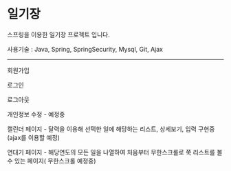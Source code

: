 # 일기장

스프링을 이용한 일기장 프로젝트 입니다.

사용기술 : Java, Spring, SpringSecurity, Mysql, Git, Ajax

---

회원가입

로그인

로그아웃

개인정보 수정 - 예정중

캘린더 페이지 - 달력을 이용해 선택한 일에 해당하는 리스트, 상세보기, 입력 구현중(ajax를 이용할 예정)

연대기 페이지 - 해당연도의 모든 일을 나열하여 처음부터 무한스크롤로 쭉 리스트를 볼 수 있는 페이지( 무한스크롤 예정중)
